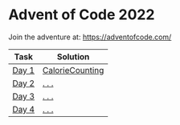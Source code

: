 # Advent of Code 2022

Join the adventure at:
https://adventofcode.com/

Task | Solution 
--- | --- 
[Day 1](https://adventofcode.com/2022/day/1) | [CalorieCounting](https://github.com/bisscay/advent-of-code-2022/blob/main/Day1/CalorieCounting.py) 
[Day 2](https://adventofcode.com/2022/day/2) | [. . .]() 
[Day 3](https://adventofcode.com/2022/day/3) | [. . .]() 
[Day 4](https://adventofcode.com/2022/day/4) | [. . .]() 
